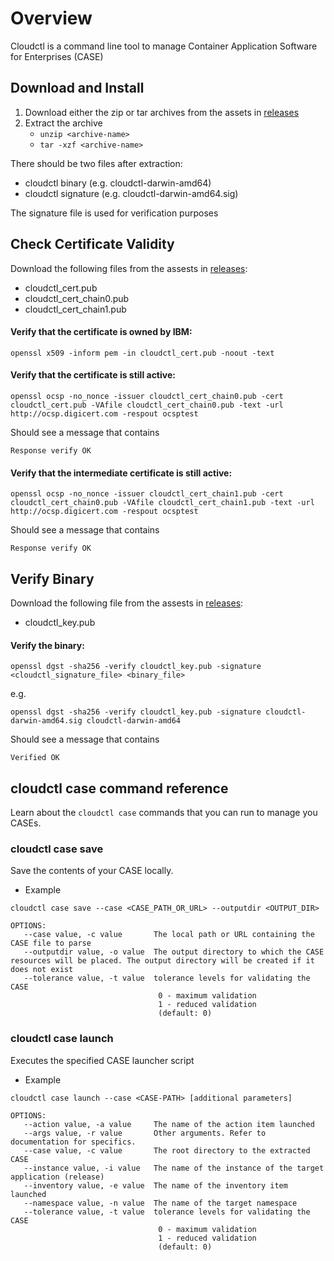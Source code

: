 # Overview
Cloudctl is a command line tool to manage Container Application Software for Enterprises (CASE)


## Download and Install

1. Download either the zip or tar archives from the assets in [releases](https://github.com/IBM/cloud-pak-cli/releases)
2. Extract the archive
    - `unzip <archive-name>`
    - `tar -xzf <archive-name>`

There should be two files after extraction:
- cloudctl binary (e.g. cloudctl-darwin-amd64)
- cloudctl signature (e.g. cloudctl-darwin-amd64.sig)

The signature file is used for verification purposes


## Check Certificate Validity

Download the following files from the assests in [releases](https://github.com/IBM/cloud-pak-cli/releases):
- cloudctl_cert.pub
- cloudctl_cert_chain0.pub
- cloudctl_cert_chain1.pub

#### Verify that the certificate is owned by IBM:

`openssl x509 -inform pem -in cloudctl_cert.pub -noout -text`

#### Verify that the certificate is still active:

`openssl ocsp -no_nonce -issuer cloudctl_cert_chain0.pub -cert cloudctl_cert.pub -VAfile cloudctl_cert_chain0.pub -text -url http://ocsp.digicert.com -respout ocsptest`

Should see a message that contains 

`Response verify OK`

#### Verify that the intermediate certificate is still active:

`openssl ocsp -no_nonce -issuer cloudctl_cert_chain1.pub -cert cloudctl_cert_chain0.pub -VAfile cloudctl_cert_chain1.pub -text -url http://ocsp.digicert.com -respout ocsptest`

Should see a message that contains 

`Response verify OK`


## Verify Binary

Download the following file from the assests in [releases](https://github.com/IBM/cloud-pak-cli/releases):
- cloudctl_key.pub

#### Verify the binary:

`openssl dgst -sha256 -verify cloudctl_key.pub -signature <cloudctl_signature_file> <binary_file>`

e.g.

`openssl dgst -sha256 -verify cloudctl_key.pub -signature cloudctl-darwin-amd64.sig cloudctl-darwin-amd64`

Should see a message that contains 

`Verified OK`

## cloudctl case command reference

Learn about the `cloudctl case` commands that you can run to manage you CASEs.

### cloudctl case save

Save the contents of your CASE locally.

- Example
```
cloudctl case save --case <CASE_PATH_OR_URL> --outputdir <OUTPUT_DIR>

OPTIONS:
   --case value, -c value       The local path or URL containing the CASE file to parse
   --outputdir value, -o value  The output directory to which the CASE resources will be placed. The output directory will be created if it does not exist
   --tolerance value, -t value  tolerance levels for validating the CASE 
                                 0 - maximum validation 
                                 1 - reduced validation 
                                 (default: 0)
```

### cloudctl case launch

Executes the specified CASE launcher script

- Example
```
cloudctl case launch --case <CASE-PATH> [additional parameters]

OPTIONS:
   --action value, -a value     The name of the action item launched
   --args value, -r value       Other arguments. Refer to documentation for specifics.
   --case value, -c value       The root directory to the extracted CASE
   --instance value, -i value   The name of the instance of the target application (release)
   --inventory value, -e value  The name of the inventory item launched
   --namespace value, -n value  The name of the target namespace
   --tolerance value, -t value  tolerance levels for validating the CASE 
                                 0 - maximum validation 
                                 1 - reduced validation 
                                 (default: 0)
```